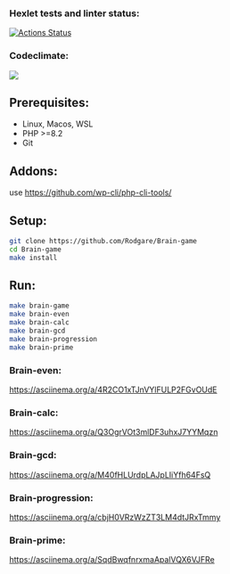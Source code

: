 ### Hexlet tests and linter status:
[![Actions Status](https://github.com/Rodgare/php-project-45/actions/workflows/hexlet-check.yml/badge.svg)](https://github.com/Rodgare/php-project-45/actions)

### Codeclimate:
<a href="https://codeclimate.com/github/Rodgare/php-project-45/maintainability"><img src="https://api.codeclimate.com/v1/badges/3a2fa47ad64520c1e7fd/maintainability" /></a>

## Prerequisites:
* Linux, Macos, WSL
* PHP >=8.2
* Git

## Addons:
use <https://github.com/wp-cli/php-cli-tools/>

## Setup:
```bash
git clone https://github.com/Rodgare/Brain-game
cd Brain-game
make install
```

## Run:
```bash
make brain-game
make brain-even
make brain-calc
make brain-gcd
make brain-progression
make brain-prime
```

### Brain-even:
https://asciinema.org/a/4R2CO1xTJnVYlFULP2FGvOUdE

### Brain-calc:
https://asciinema.org/a/Q3OgrVOt3mlDF3uhxJ7YYMqzn

### Brain-gcd:
https://asciinema.org/a/M40fHLUrdpLAJpLIiYfh64FsQ

### Brain-progression:
https://asciinema.org/a/cbjH0VRzWzZT3LM4dtJRxTmmy

### Brain-prime:
https://asciinema.org/a/SqdBwqfnrxmaApalVQX6VJFRe